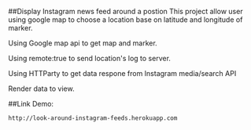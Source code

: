 ##Display Instagram news feed around a postion
This project allow user using google map to choose a location base on latitude and longitude of marker. 

Using Google map api to get map and marker.

Using remote:true to send location's log to server.

Using HTTParty to get data respone from Instagram media/search API

Render data to view.

##Link Demo:
  
    http://look-around-instagram-feeds.herokuapp.com
